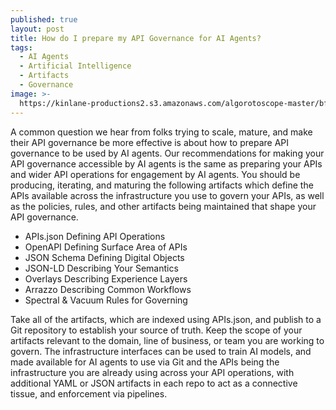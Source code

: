 ```yaml
---
published: true
layout: post
title: How do I prepare my API Governance for AI Agents?
tags:
  - AI Agents
  - Artificial Intelligence
  - Artifacts
  - Governance
image: >-
  https://kinlane-productions2.s3.amazonaws.com/algorotoscope-master/bf-skinner-skyscraper-construction-crane-2.jpeg
---
```

A common question we hear from folks trying to scale, mature, and make their API governance be more effective is about how to prepare API governance to be used by AI agents. Our recommendations for making your API governance accessible by AI agents is the same as preparing your APIs and wider API operations for engagement by AI agents. You should be producing, iterating, and maturing the following artifacts which define the APIs available across the infrastructure you use to govern your APIs, as well as the policies, rules, and other artifacts being maintained that shape your API governance.

- APIs.json Defining API Operations
- OpenAPI Defining Surface Area of APIs
- JSON Schema Defining Digital Objects
- JSON-LD Describing Your Semantics
- Overlays Describing Experience Layers
- Arrazzo Describing Common Workflows
- Spectral & Vacuum Rules for Governing

Take all of the artifacts, which are indexed using APIs.json, and publish to a Git repository to establish your source of truth. Keep the scope of your artifacts relevant to the domain, line of business, or team you are working to govern. The infrastructure interfaces can be used to train AI models, and made available for AI agents to use via Git and the APIs being the infrastructure you are already using across your API operations, with additional YAML or JSON artifacts in each repo to act as a connective tissue, and enforcement via pipelines.


